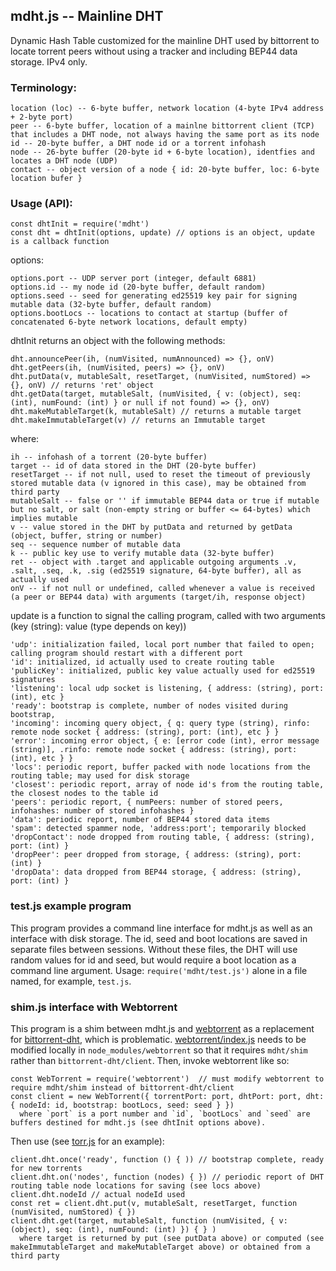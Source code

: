 ## mdht.js -- Mainline DHT

Dynamic Hash Table customized for the mainline DHT used by bittorrent to locate torrent peers without using a tracker
and including BEP44 data storage. IPv4 only.

### Terminology:
```
location (loc) -- 6-byte buffer, network location (4-byte IPv4 address + 2-byte port)
peer -- 6-byte buffer, location of a mainlne bittorrent client (TCP) that includes a DHT node, not always having the same port as its node
id -- 20-byte buffer, a DHT node id or a torrent infohash
node -- 26-byte buffer (20-byte id + 6-byte location), identfies and locates a DHT node (UDP)
contact -- object version of a node { id: 20-byte buffer, loc: 6-byte location bufer }
```
### Usage (API):
```
const dhtInit = require('mdht')
const dht = dhtInit(options, update) // options is an object, update is a callback function
```
options:
```
options.port -- UDP server port (integer, default 6881)
options.id -- my node id (20-byte buffer, default random)
options.seed -- seed for generating ed25519 key pair for signing mutable data (32-byte buffer, default random)
options.bootLocs -- locations to contact at startup (buffer of concatenated 6-byte network locations, default empty)
```
dhtInit returns an object with the following methods:
```
dht.announcePeer(ih, (numVisited, numAnnounced) => {}, onV)
dht.getPeers(ih, (numVisited, peers) => {}, onV)
dht.putData(v, mutableSalt, resetTarget, (numVisited, numStored) => {}, onV) // returns 'ret' object
dht.getData(target, mutableSalt, (numVisited, { v: (object), seq: (int), numFound: (int) } or null if not found) => {}, onV)
dht.makeMutableTarget(k, mutableSalt) // returns a mutable target
dht.makeImmutableTarget(v) // returns an Immutable target
```
where:
```
ih -- infohash of a torrent (20-byte buffer)
target -- id of data stored in the DHT (20-byte buffer)
resetTarget -- if not null, used to reset the timeout of previously stored mutable data (v ignored in this case), may be obtained from third party
mutableSalt -- false or '' if immutable BEP44 data or true if mutable but no salt, or salt (non-empty string or buffer <= 64-bytes) which implies mutable
v -- value stored in the DHT by putData and returned by getData (object, buffer, string or number)
seq -- sequence number of mutable data
k -- public key use to verify mutable data (32-byte buffer)
ret -- object with .target and applicable outgoing arguments .v, .salt, .seq, .k, .sig (ed25519 signature, 64-byte buffer), all as actually used
onV -- if not null or undefined, called whenever a value is received (a peer or BEP44 data) with arguments (target/ih, response object)
```
update is a function to signal the calling program, called with two arguments (key (string): value (type depends on key))
```
'udp': initialization failed, local port number that failed to open; calling program should restart with a different port
'id': initialized, id actually used to create routing table
'publicKey': initialized, public key value actually used for ed25519 signatures
'listening': local udp socket is listening, { address: (string), port: (int), etc }
'ready': bootstrap is complete, number of nodes visited during bootstrap,
'incoming': incoming query object, { q: query type (string), rinfo: remote node socket { address: (string), port: (int), etc } }
'error': incoming error object, { e: [error code (int), error message (string)], .rinfo: remote node socket { address: (string), port: (int), etc } }
'locs': periodic report, buffer packed with node locations from the routing table; may used for disk storage
'closest': periodic report, array of node id's from the routing table, the closest nodes to the table id
'peers': periodic report, { numPeers: number of stored peers, infohashes: number of stored infohashes }
'data': periodic report, number of BEP44 stored data items
'spam': detected spammer node, 'address:port'; temporarily blocked
'dropContact': node dropped from routing table, { address: (string), port: (int) }
'dropPeer': peer dropped from storage, { address: (string), port: (int) }
'dropData': data dropped from BEP44 storage, { address: (string), port: (int) }
```

### test.js example program
This program provides a command line interface for mdht.js as well as an interface with disk storage.
The id, seed and boot locations are saved in separate files between sessions.
Without these files, the DHT will use random values for id and seed, but would require a boot location as a command line argument.
Usage: `require('mdht/test.js')` alone in a file named, for example, `test.js`.

### shim.js interface with Webtorrent
This program is a shim between mdht.js and [webtorrent](https://github.com/webtorrent/webtorrent)
as a replacement for [bittorrent-dht](https://github.com/webtorrent/bittorrent-dht), which is problematic.
[webtorrent/index.js](https://github.com/webtorrent/webtorrent/blob/master/index.js) needs to be modified locally
in `node_modules/webtorrent` so that it requires `mdht/shim` rather than `bittorrent-dht/client`. Then, invoke webtorrent like so:
```
const WebTorrent = require('webtorrent')  // must modify webtorrent to require mdht/shim instead of bittorrent-dht/client
const client = new WebTorrent({ torrentPort: port, dhtPort: port, dht: { nodeId: id, bootstrap: bootLocs, seed: seed } })
  where `port` is a port number and `id`, `bootLocs` and `seed` are buffers destined for mdht.js (see dhtInit options above).
```

Then use (see [torr.js](https://github.com/metamystical/torr) for an example):
```
client.dht.once('ready', function () { )) // bootstrap complete, ready for new torrents
client.dht.on('nodes', function (nodes) { }) // periodic report of DHT routing table node locations for saving (see locs above)
client.dht.nodeId // actual nodeId used
const ret = client.dht.put(v, mutableSalt, resetTarget, function (numVisited, numStored) { })
client.dht.get(target, mutableSalt, function (numVisited, { v: (object), seq: (int), numFound: (int) }) { } )
  where target is returned by put (see putData above) or computed (see makeImmutableTarget and makeMutableTarget above) or obtained from a third party
```
